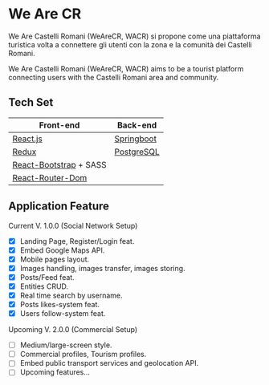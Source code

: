 # We Are CR 
We Are Castelli Romani (WeAreCR,  WACR) si propone come una piattaforma turistica
volta a connettere gli utenti con la zona e la comunità dei Castelli Romani.

We Are Castelli Romani (WeAreCR, WACR) aims to be a tourist platform connecting
users with the Castelli Romani area and community.

## Tech Set
Front-end  | Back-end
------------- | -------------
[React.js](https://react.dev/) | [Springboot](https://spring.io/projects/spring-boot)
[Redux](https://redux.js.org/)  | [PostgreSQL](https://www.postgresql.org/)
[React-Bootstrap](https://react-bootstrap.github.io/) + SASS | 
[React-Router-Dom](https://reactrouter.com/en/main) | 

## Application Feature

Current V. 1.0.0 (Social Network Setup)
 - [x] Landing Page, Register/Login feat.
 - [x] Embed Google Maps API.
 - [x] Mobile pages layout.
 - [x] Images handling, images transfer, images storing.
 - [x] Posts/Feed feat.
 - [x] Entities CRUD.
 - [x] Real time search by username.
 - [x] Posts likes-system feat.
 - [x] Users follow-system feat.

Upcoming V. 2.0.0 (Commercial Setup)
 - [ ] Medium/large-screen style.
 - [ ] Commercial profiles, Tourism profiles.
 - [ ] Embed public transport services and geolocation API.
 - [ ] Upcoming features...
